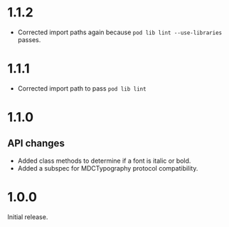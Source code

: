 # 1.1.2

* Corrected import paths again because `pod lib lint --use-libraries` passes.

# 1.1.1

* Corrected import path to pass `pod lib lint`

# 1.1.0

## API changes

* Added class methods to determine if a font is italic or bold.
* Added a subspec for MDCTypography protocol compatibility.

# 1.0.0

Initial release.

